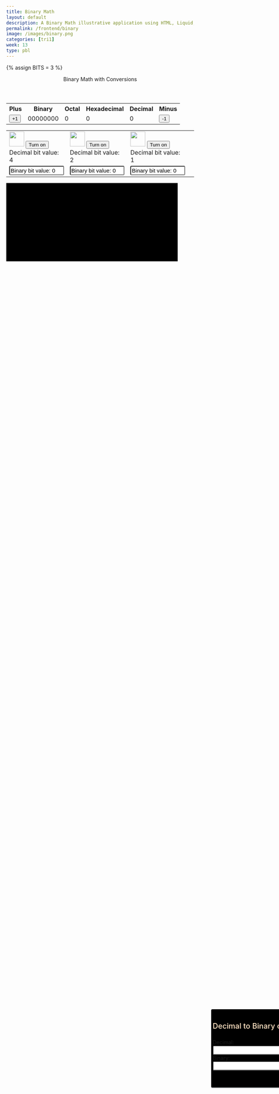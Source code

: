 ```yaml
---
title: Binary Math
layout: default
description: A Binary Math illustrative application using HTML, Liquid, and JavaScript.
permalink: /frontend/binary
image: /images/binary.png
categories: [tri1]
week: 13
type: pbl
---
```


<!-- Hack 1: add a character display to text when 8 bits, determine if printable or not printable -->
<!-- Hack 2: change to 24 bits and add a color code and display color when 24 bits, think about display on this one -->
<!-- Hack 3: do your own thing -->

{% assign BITS = 3 %}

<div class="container bg-primary">
    <header class="pb-3 mb-4 border-bottom border-primary text-dark">
        <span class="fs-4">Binary Math with Conversions</span>
    </header>
    <div class="row justify-content-md-center">
        <div class="col-8">
            <table class="table">
            <tr id="table">
                <th>Plus</th>
                <th>Binary</th>
                <th>Octal</th>
                <th>Hexadecimal</th>
                <th>Decimal</th>
                <th>Minus</th>
            </tr>
            <tr>
                <td><button type="button" id="add1" onclick="add(1)">+1</button></td>
                <td id="binary">00000000</td>
                <td id="octal">0</td>
                <td id="hexadecimal">0</td>
                <td id="decimal">0</td>
                <td><button type="button" id="sub1" onclick="add(-1)">-1</button></td>
            </tr>
            </table>
        </div>
        <div class="col-12">
            <table class="table">
            <tr>
                <td><img class="img-responsive py-3" id="bulb0" src="/blog/images/bulb_off.png" alt="" width="40" height="Auto" />
                    <button type="button" id="butt0" onclick="javascript:toggleBit(0)">Turn on</button>
                <figcaption value="4" class="text labels" id="label1" >Decimal bit value: 4</figcaption>
                </td>
                <!--  -->
                <td><img class="img-responsive py-3" id="bulb1" src="/blog/images/bulb_off.png" alt="" width="40" height="Auto" />
                    <button type="button" id="butt1" onclick="javascript:toggleBit(1)">Turn on</button>
                <figcaption value="2" class="text labels" id="label1" >Decimal bit value: 2</figcaption>
                </td>
                <!--  -->
                <td><img class="img-responsive py-3" id="bulb2" src="/blog/images/bulb_off.png" alt="" width="40" height="Auto" />
                    <button type="button" id="butt2" onclick="javascript:toggleBit(2)">Turn on</button>
                <figcaption value="1" class="text labels" id="label1" >Decimal bit value: 1</figcaption>
                </td>
                <td>
                </td>
                <!--  -->
            </tr>
            <tr>
                <td><input type="text" id="digit0" value="Binary bit value: 0" size="15" readonly="" /></td>
                <td><input type="text" id="digit1" value="Binary bit value: 0" size="15" readonly="" /></td>
                <td><input type="text" id="digit2" value="Binary bit value: 0" size="15" readonly="" /></td> 
            </tr>
            </table>
        </div>
    </div>
    <div id="bitnumber">
    </div>
    <div class="convertcontainer">
        <h2>Decimal to Binary converter</h2>
        <div class="inputcontainer">
            <div class="inputs">
                <label for="decimalinp">Decimal:</label>
                <input type="number" id="decimalinp" />
                <label for="bininp">Binary:</label>
                <input type="number" id="bininp" /> 
            </div>
        </div>
    </div>
</div>
</div>

<style>
    #bitnumber {
        width: 450px;
        height: 200px;
        color: bisque;
        background-color: black;
        display: flex;
        font-size: 60px;
        justify-content: center;
        padding: 5px;
    }
    .convertcontainer {
        background-color: black;
        width: 300px;
        padding: 5px 4px;
        border-radius: 3px;
        box-shadow: 0px 2px 2px rgba(0,21,33,0.18);
        display: flex;
        position: absolute;
        transform: translateX(550px);
        float: right;
        top: 69%;
        bottom: 25%;
        height: 200px;
    }
    h2 {
        font-size: 20px;
        color: bisque;
        text-align: center;
        font-weight: 500;
    }
    .inputcontainer {
        display: flex;
        justify-content: center;
        gap: 4px;
        position: absolute;
        transform: translateY(75px);
    }
    input {
        position: relative;
        font-size: 15px;
        width: 100%;
        padding: 2px;
        border-radius: 3px;
        outline: none;
    }
</style>

<script>
    
    //script for binary converter:
        let decimalinp = document.getElementById("decimalinp");

        let bininp = document.getElementById("bininp");

        //converting decimal to binary with user input
            decimalinp.addEventListener("input", () => {
                let decimalval = parseInt(decimalinp.value);
                //decimalval converts decimal to binary

                bininp.value = decimalval.toString(2);
            });
    //
    
    const BITS = {{ BITS }};
    const MAX = 2 ** BITS - 1;
    const MSG_ON = "Turn on";
    const IMAGE_ON = "{{site.baseurl}}/images/bulb_on.gif";
    const MSG_OFF = "Turn off";
    const IMAGE_OFF = "{{site.baseurl}}/images/bulb_off.png"

    // return string with current value of each bit
    function getBits() {
        let bits = "";
        for(let i = 0; i < BITS; i++) {
        bits = bits + document.getElementById('digit' + i).value;
        }
        return bits;
    }
    // setter for DOM values
    function setConversions(binary) {
        document.getElementById('binary').innerHTML = binary;
        // Octal conversion
        document.getElementById('octal').innerHTML = parseInt(binary, 2).toString(8);
        // Hexadecimal conversion
        document.getElementById('hexadecimal').innerHTML = parseInt(binary, 2).toString(16);
        // Decimal conversion
        document.getElementById('decimal').innerHTML = parseInt(binary, 2).toString();
        //
        document.getElementById('bitnumber').innerText = "Decimal number: " + parseInt(binary, 2).toString();
    }
    //
    function decimal_2_base(decimal, base) {
        let conversion = "";
        // loop to convert to base
        do {
        let digit = decimal % base;
        conversion = "" + digit + conversion; // what does this do?
        decimal = ~~(decimal / base);         // what does this do?
        } while (decimal > 0);                  // why while at the end? what is ~~?
        // loop to pad with zeros
        if (base === 2) {                        // only pad for binary conversions
        for (let i = 0; conversion.length < BITS; i++) {
            conversion = "0" + conversion;
        }
        }
        return conversion;
    }

    // toggle selected bit and recalculate
    function toggleBit(i) {
        //alert("Digit action: " + i );
        const dig = document.getElementById('digit' + i);
        const image = document.getElementById('bulb' + i);
        const butt = document.getElementById('butt' + i);
        // Change digit and visual
        if (image.src.match(IMAGE_ON)) {
        dig.value = 0;
        image.src = IMAGE_OFF;
        butt.innerHTML = MSG_ON;
        } else {
        dig.value = 1;
        image.src = IMAGE_ON;
        butt.innerHTML = MSG_OFF;
        }
        // Binary numbers
        const binary = getBits();
        setConversions(binary);
    }
    // add is positive integer, subtract is negative integer
    function add(n) {
        let binary = getBits();
        // convert to decimal and do math
        let decimal = parseInt(binary, 2);
        if (n > 0) {  // PLUS
        decimal = MAX === decimal ? 0 : decimal += n; // OVERFLOW or PLUS
        } else  {     // MINUS
        decimal = 0 === decimal ? MAX : decimal += n; // OVERFLOW or MINUS
        }
        // convert the result back to binary
        binary = decimal_2_base(decimal, 2);
        // update conversions
        setConversions(binary);
        // update bits
        for (let i = 0; i < binary.length; i++) {
        let digit = binary.substr(i, 1);
        document.getElementById('digit' + i).value = digit;
        if (digit === "1") {
            document.getElementById('bulb' + i).src = IMAGE_ON;
            document.getElementById('butt' + i).innerHTML = MSG_OFF;
        } else {
            document.getElementById('bulb' + i).src = IMAGE_OFF;
            document.getElementById('butt' + i).innerHTML = MSG_ON;
        }
        }
    }
</script>
